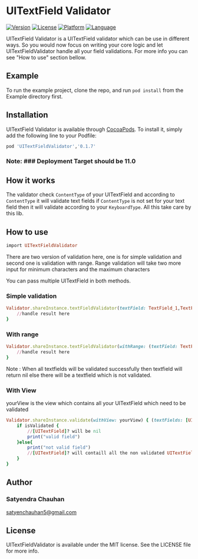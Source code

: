 # UITextField Validator

[![Version](https://img.shields.io/cocoapods/v/UITextFieldValidator.svg?style=flat)](http://cocoapods.org/pods/UITextFieldValidator)
[![License](https://img.shields.io/cocoapods/l/UITextFieldValidator.svg?style=flat)](https://github.com/satyerncareer/UITextFieldValidator/blob/master/LICENSE)
[![Platform](https://img.shields.io/cocoapods/p/UITextFieldValidator.svg?style=flat)](http://cocoapods.org/pods/UITextFieldValidator)
[![Language](https://img.shields.io/badge/language-swift%204-green.svg)](https://github.com/satyerncareer/UITextFieldValidator)

UITextField Validator is a UITextField validator which can be use in different ways. So you would now focus on writing your core logic and let UITextFieldValidator handle all your field validations. For more info you can see "How to use" section bellow.

## Example

To run the example project, clone the repo, and run `pod install` from the Example directory first.


## Installation

UITextField Validator is available through [CocoaPods](http://cocoapods.org). To install
it, simply add the following line to your Podfile:

```ruby
pod 'UITextFieldValidator','0.1.7'
```
### Note: ### Deployment Target should be 11.0
## How it works

The validator check `ContentType` of your UITextField and according to ``ContentType`` it will validate text fields if ``ContentType`` is not set for your text field then it will validate according to your `KeyboardType`. All this take care by this lib.

## How to use
```ruby
import UITextFieldValidator
```

There are two version of validation here, one is for simple validation and second one is validation with range. Range validation will take two more input for minimum characters and the maximum characters

You can pass multiple UITextField in both methods.

### Simple validation


```ruby
Validator.shareInstance.textFieldValidator(textField: TextField_1,TextField_2,TextField_3...TextField_n) { (textField:UITextField, isSuccess) in
    //handle result here
}
```
### With range

```ruby
Validator.shareInstance.textFieldValidator(withRange: (textField: TextField_1,TextField_2,TextField_3...TextField_n, minRange: 1, maxRange: 50)) { (textField:UITextField, isSuccess) in
    //handle result here
}
```
Note :  When all textfields will be validated successfully then textfield will return nil else there will be a textfield which is not validated.

### With View
yourView is the view which contains all your UITextField which need to be validated
```ruby
Validator.shareInstance.validate(withView: yourView) { (textFields: [UITextField]?, isValidated) in
    if isValidated {
        //[UITextField]? will be nil
        print("valid field")
    }else{
        print("not valid field")
        //[UITextField]? will contaill all the non validated UITextFields
    }
}
```

## Author
### Satyendra Chauhan
satyenchauhan5@gmail.com

## License

UITextFieldValidator is available under the MIT license. See the LICENSE file for more info.
